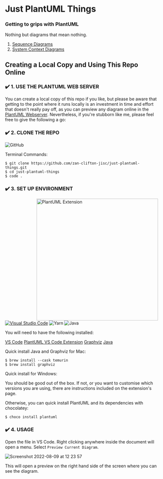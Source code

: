 # Just PlantUML Things

### Getting to grips with PlantUML

Nothing but diagrams that mean nothing.

1. [Sequence Diagrams](https://github.com/zan-clifton-jisc/just-plantuml-things/tree/main/sequence-diagrams)
2. [System Context Diagrams](https://github.com/zan-clifton-jisc/just-plantuml-things/tree/main/system-context)

## Creating a Local Copy and Using This Repo Online

### ✔️ 1. USE THE PLANTUML WEB SERVER

You can create a local copy of this repo if you like, but please be aware that getting to the point where it runs locally is an investment in time and effort that doesn't really pay off, as you can preview any diagram online in the [PlantUML Webserver](http://www.plantuml.com/plantuml/uml/SyfFKj2rKt3CoKnELR1Io4ZDoSa70000). Nevertheless, if you're stubborn like me, please feel free to give the following a go:

### ✔️ 2. CLONE THE REPO

![GitHub](https://img.shields.io/badge/github-%23121011.svg?style=for-the-badge&logo=github&logoColor=white)

Terminal Commands:

```
$ git clone https://github.com/zan-clifton-jisc/just-plantuml-things.git
$ cd just-plantuml-things
$ code .
```

### ✔️ 3. SET UP ENVIRONMENT

<img src="https://user-images.githubusercontent.com/108344587/183610549-f29ff7ef-f587-40da-af1d-0d98f11c40be.png" width=400px align=right alt="PlantUML Extension"/>

[![Visual Studio Code](https://img.shields.io/badge/Visual%20Studio%20Code-0078d7.svg?style=for-the-badge&logo=visual-studio-code&logoColor=white)](https://code.visualstudio.com/download)
![Yarn](https://img.shields.io/badge/yarn-%232C8EBB.svg?style=for-the-badge&logo=yarn&logoColor=white)
![Java](https://img.shields.io/badge/java-%23ED8B00.svg?style=for-the-badge&logo=java&logoColor=white)

You will need to have the following installed:

[VS Code](https://code.visualstudio.com/download) 
[PlantUML VS Code Extension](https://marketplace.visualstudio.com/items?itemName=jebbs.plantuml)
[Graphviz](http://www.graphviz.org/download/)
[Java](https://www.java.com/en/download/)

Quick install Java and Graphviz for Mac:
```
$ brew install --cask temurin
$ brew install graphviz
```

Quick install for Windows:

You should be good out of the box. If not, or you want to customise which versions you are using, there are instructions included on the extension's page.

Otherwise, you can quick install PlantUML and its dependencies with chocolatey:
```
$ choco install plantuml
```

### ✔️ 4. USAGE

Open the file in VS Code. Right clicking anywhere inside the document will open a menu. Select `Preview Current Diagram`.

![Screenshot 2022-08-09 at 12 23 57](https://user-images.githubusercontent.com/108344587/183635943-9d146352-be55-43d4-a5bb-67dddbc4fb5d.png)

This will open a preview on the right hand side of the screen where you can see the diagram.

